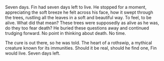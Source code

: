 Seven days. Fin had seven days left to live. He stopped for a moment, appreciating the soft breeze he felt across his face, how it swept through the trees, rustling all the leaves in a soft and beautiful way. To feel, to be alive. What did that mean? These trees were supposedly as alive as he was, do they too fear death? He buried these questions away and continued trudging forward. No point in thinking about death. No time. 

The cure is out there, so he was told. The heart of a rothswip, a mythical creature known for its immunities. Should it be real, should he find one, Fin would live. Seven days left.